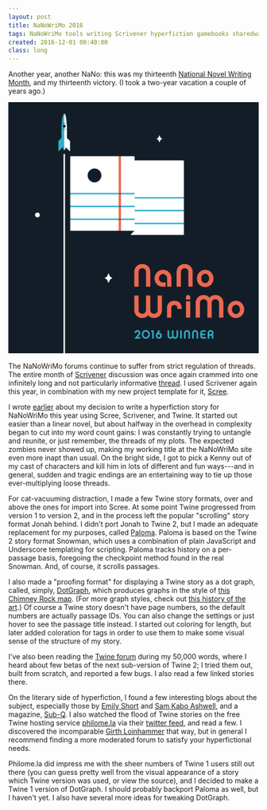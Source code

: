 ```yaml
---
layout: post
title: NaNoWriMo 2016
tags: NaNoWriMo tools writing Scrivener hyperfiction gamebooks sharedware longpost
created: 2016-12-01 00:40:00
class: long
---
```

Another year, another NaNo:  this was my thirteenth [National Novel Writing Month](http://www.nanowrimo.org/), and my thirteenth victory.  (I took a two-year vacation a couple of years ago.)

![nano 2016 winner](/files/pictures/nano2016-winner-square.png)

The NaNoWriMo forums continue to suffer from strict regulation of threads.  The entire month of [Scrivener](http://www.literatureandlatte.com/scrivener.php) discussion was once again crammed into one infinitely long and not particularly informative [thread](http://nanowrimo.org/forums/nano-technology/threads/382593).  I used Scrivener again this year, in combination with my new project template for it, [Scree](/tools/scree/).

I wrote [earlier](/blog/2016/10/19/state-of-hyperfiction/) about my decision to write a hyperfiction story for NaNoWriMo this year using Scree, Scrivener, and Twine.  It started out easier than a linear novel, but about halfway in the overhead in complexity began to cut into my word count gains:  I was constantly trying to untangle and reunite, or just remember, the threads of my plots.  The expected zombies never showed up, making my working title at the NaNoWriMo site even more inapt than usual.  On the bright side, I got to pick a Kenny out of my cast of characters and kill him in lots of different and fun ways---and in general, sudden and tragic endings are an entertaining way to tie up those ever-multiplying loose threads.

For cat-vacuuming distraction, I made a few Twine story formats, over and above the ones for import into Scree.  At some point Twine progressed from version 1 to version 2, and in the process left the popular "scrolling" story format Jonah behind.  I didn't port Jonah to Twine 2, but I made an adequate replacement for my purposes, called [Paloma](/tools/scree/paloma/).  Paloma is based on the Twine 2 story format Snowman, which uses a combination of plain JavaScript and Underscore templating for scripting.  Paloma tracks history on a per-passage basis, foregoing the checkpoint method found in the real Snowman.  And, of course, it scrolls passages.

I also made a "proofing format" for displaying a Twine story as a dot graph, called, simply, [DotGraph](/tools/scree/dotgraph/), which produces graphs in the style of [this Chimney Rock map](http://www.seanmichaelragan.com/html/%5B2008-03-07%5D_Choose_Your_Own_Adventure_book_as_directed_graph.shtml).  (For more graph styles, check out [this history of the art](http://www.samplereality.com/2009/11/11/a-history-of-choose-your-own-adventure-visualizations/).)  Of course a Twine story doesn't have page numbers, so the default numbers are actually passage IDs.  You can also change the settings or just hover to see the passage title instead.  I started out coloring for length, but later added coloration for tags in order to use them to make some visual sense of the structure of my story.

I've also been reading the [Twine forum](https://twinery.org/forum/) during my 50,000 words, where I heard about few betas of the next sub-version of Twine 2; I tried them out, built from scratch, and reported a few bugs.  I also read a few linked stories there.

On the literary side of hyperfiction, I found a few interesting blogs about the subject, especially those by [Emily Short](https://emshort.blog/) and [Sam Kabo Ashwell](https://heterogenoustasks.wordpress.com/), and a magazine, [Sub-Q](https://sub-q.com).  I also watched the flood of Twine stories on the free Twine hosting service [philome.la](http://philome.la) via their [twitter feed](https://twitter.com/philomela_twine), and read a few.  I discovered the incomparable [Girth Loinhammer](http://philome.la/DamonWakes/girth-loinhammers-most-exponential-adventure) that way, but in general I recommend finding a more moderated forum to satisfy your hyperfictional needs.

Philome.la did impress me with the sheer numbers of Twine 1 users still out there (you can guess pretty well from the visual appearance of a story which Twine version was used, or view the source), and I decided to make a Twine 1 version of DotGraph.  I should probably backport Paloma as well, but I haven't yet.  I also have several more ideas for tweaking DotGraph.



